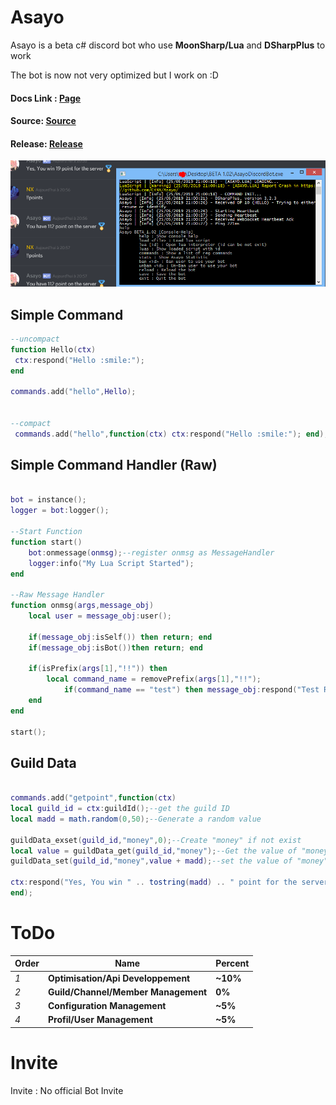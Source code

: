 # Asayo

Asayo is a beta c# discord bot who use **MoonSharp/Lua** and **DSharpPlus** to work

The bot is now not very optimized but I work on :D

#### Docs Link : [Page](https://github.com/C4NX/Asayo/blob/master/Docs/info.md)

#### Source: [Source](https://github.com/C4NX/Asayo/tree/master/Source)

#### Release: [Release](https://github.com/C4NX/Asayo/tree/master/Source)

![THUMB](https://github.com/C4NX/Asayo/blob/master/thumb.PNG "Screenshot")

## Simple Command
```lua
--uncompact
function Hello(ctx)
 ctx:respond("Hello :smile:");
end

commands.add("hello",Hello);


--compact
 commands.add("hello",function(ctx) ctx:respond("Hello :smile:"); end);
```

## Simple Command Handler (Raw)

```lua

bot = instance();
logger = bot:logger();

--Start Function
function start() 
	bot:onmessage(onmsg);--register onmsg as MessageHandler
	logger:info("My Lua Script Started");
end

--Raw Message Handler
function onmsg(args,message_obj)
	local user = message_obj:user();
  
	if(message_obj:isSelf()) then return; end
	if(message_obj:isBot())then return; end
  
	if(isPrefix(args[1],"!!")) then
		local command_name = removePrefix(args[1],"!!");
    		if(command_name == "test") then message_obj:respond("Test Respond"); end
	end
end

start();

```

## Guild Data
```lua

commands.add("getpoint",function(ctx)
local guild_id = ctx:guildId();--get the guild ID
local madd = math.random(0,50);--Generate a random value

guildData_exset(guild_id,"money",0);--Create "money" if not exist
local value = guildData_get(guild_id,"money");--Get the value of "money"
guildData_set(guild_id,"money",value + madd);--set the value of "money" to value(the last value) + madd(the random value)

ctx:respond("Yes, You win " .. tostring(madd) .. " point for the server :medal: ");--send a message with the money added
end);


```


# ToDo

Order | Name | Percent
--- | --- | ---
*1* | **Optimisation/Api Developpement** | **~10%**
*2* | **Guild/Channel/Member Management** | **0%**
*3* | **Configuration Management** | **~5%**
*4* | **Profil/User Management** | **~5%**

# Invite

Invite : No official Bot Invite
